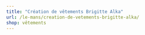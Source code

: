 ```yaml
---
title: "Création de vêtements Brigitte Alka"
url: /le-mans/creation-de-vetements-brigitte-alka/
shop: vêtements
---
```

